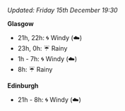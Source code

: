 *Updated: Friday 15th December 19:30*

**Glasgow**

* 21h, 22h: :cyclone: Windy (:cloud:)
* 23h, 0h: :umbrella: Rainy
* 1h - 7h: :cyclone: Windy (:cloud:)
* 8h: :umbrella: Rainy

**Edinburgh**

* 21h - 8h: :cyclone: Windy (:cloud:)
